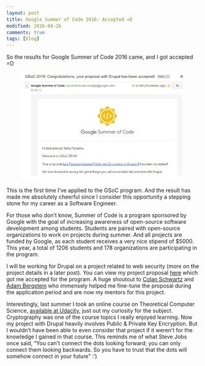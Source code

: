 ```yaml
---
layout: post
title: Google Summer of Code 2016: Accepted =D
modified: 2016-04-26
comments: true
tags: [blog]
---
```


So the results for Google Summer of Code 2016 came, and I got accepted =D

<figure>
  <img src="/GSoC-Acceptance-Email.jpg" alt="GSoC Acceptance Email">
</figure>

This is the first time I’ve applied to the GSoC program. And the result has made me absolutely cheerful since I consider this opportunity a stepping stone for my career as a Software Engineer.

For those who don’t know, Summer of Code is a program sponsored by Google with the goal of increasing awareness of open-source software development among students. Students are paired with open-source organizations to work on projects during summer. And all projects are funded by Google, as each student receives a very nice stipend of $5000. This year, a total of 1206 students and 178 organizations are participating in the program.

I will be working for Drupal on a project related to web security (more on the project details in a later post). You can view my project proposal <a href="/GSoC2016-proposal.pdf">here</a> which got me accepted for the program. A huge shoutout to <a href="https://www.drupal.org/u/colan">Colan Schwartz</a> and <a href="https://www.drupal.org/u/nerdstein">Adam Bergstein</a> who immensely helped me fine-tune the proposal during the application period and are now my mentors for this project.

Interestingly, last summer I took an online course on Theoretical Computer Science, <a href="https://www.udacity.com/course/intro-to-theoretical-computer-science--cs313">available at Udacity</a>, just out my curiosity for the subject. Cryptography was one of the course topics I really enjoyed learning. Now my project with Drupal heavily involves Public & Private Key Encryption. But I wouldn’t have been able to even consider that project if it weren’t for the knowledge I gained in that course. This reminds me of what Steve Jobs once said, “You can't connect the dots looking forward; you can only connect them looking backwards. So you have to trust that the dots will somehow connect in your future” :’)
